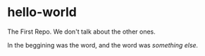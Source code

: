 # hello-world
The First Repo. We don't talk about the other ones.

In the beggining was the word, and the word was *something else.*
